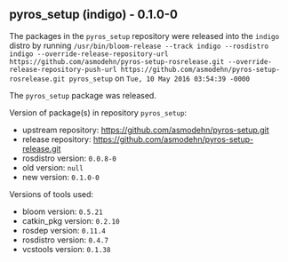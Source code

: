 ## pyros_setup (indigo) - 0.1.0-0

The packages in the `pyros_setup` repository were released into the `indigo` distro by running `/usr/bin/bloom-release --track indigo --rosdistro indigo --override-release-repository-url https://github.com/asmodehn/pyros-setup-rosrelease.git --override-release-repository-push-url https://github.com/asmodehn/pyros-setup-rosrelease.git pyros_setup` on `Tue, 10 May 2016 03:54:39 -0000`

The `pyros_setup` package was released.

Version of package(s) in repository `pyros_setup`:

- upstream repository: https://github.com/asmodehn/pyros-setup.git
- release repository: https://github.com/asmodehn/pyros-setup-release.git
- rosdistro version: `0.0.8-0`
- old version: `null`
- new version: `0.1.0-0`

Versions of tools used:

- bloom version: `0.5.21`
- catkin_pkg version: `0.2.10`
- rosdep version: `0.11.4`
- rosdistro version: `0.4.7`
- vcstools version: `0.1.38`


